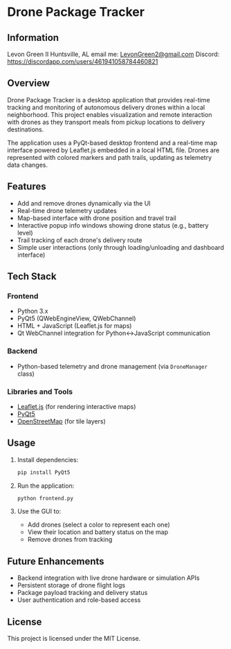# Drone Package Tracker

## Information
Levon Green II
Huntsville, AL
email me: LevonGreen2@gmail.com
Discord: https://discordapp.com/users/461941058784460821

## Overview

Drone Package Tracker is a desktop application that provides real-time tracking and monitoring of autonomous delivery drones within a local neighborhood. This project enables visualization and remote interaction with drones as they transport meals from pickup locations to delivery destinations.

The application uses a PyQt-based desktop frontend and a real-time map interface powered by Leaflet.js embedded in a local HTML file. Drones are represented with colored markers and path trails, updating as telemetry data changes.

## Features

- Add and remove drones dynamically via the UI
- Real-time drone telemetry updates
- Map-based interface with drone position and travel trail
- Interactive popup info windows showing drone status (e.g., battery level)
- Trail tracking of each drone's delivery route
- Simple user interactions (only through loading/unloading and dashboard interface)

## Tech Stack

### Frontend
- Python 3.x
- PyQt5 (QWebEngineView, QWebChannel)
- HTML + JavaScript (Leaflet.js for maps)
- Qt WebChannel integration for Python↔JavaScript communication

### Backend
- Python-based telemetry and drone management (via `DroneManager` class)

### Libraries and Tools
- [Leaflet.js](https://leafletjs.com/) (for rendering interactive maps)
- [PyQt5](https://pypi.org/project/PyQt5/)
- [OpenStreetMap](https://www.openstreetmap.org/) (for tile layers)

## Usage

1. Install dependencies:
    ```bash
    pip install PyQt5
    ```

2. Run the application:
    ```bash
    python frontend.py
    ```

3. Use the GUI to:
   - Add drones (select a color to represent each one)
   - View their location and battery status on the map
   - Remove drones from tracking

## Future Enhancements

- Backend integration with live drone hardware or simulation APIs
- Persistent storage of drone flight logs
- Package payload tracking and delivery status
- User authentication and role-based access

## License

This project is licensed under the MIT License.
